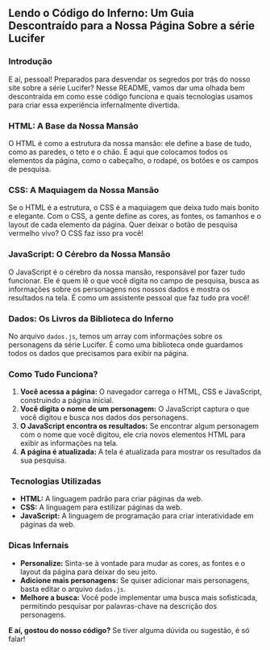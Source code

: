 ##  Lendo o Código do Inferno: Um Guia Descontraído para a Nossa Página Sobre a série Lucifer

###  Introdução
E aí, pessoal! Preparados para desvendar os segredos por trás do nosso site sobre a série Lucifer?   Nesse README, vamos dar uma olhada bem descontraída em como esse código funciona e quais tecnologias usamos para criar essa experiência infernalmente divertida.

###  HTML: A Base da Nossa Mansão
O HTML é como a estrutura da nossa mansão: ele define a base de tudo, como as paredes, o teto e o chão. É aqui que colocamos todos os elementos da página, como o cabeçalho, o rodapé, os botões e os campos de pesquisa. 

###  CSS: A Maquiagem da Nossa Mansão
Se o HTML é a estrutura, o CSS é a maquiagem que deixa tudo mais bonito e elegante. Com o CSS, a gente define as cores, as fontes, os tamanhos e o layout de cada elemento da página. Quer deixar o botão de pesquisa vermelho vivo? O CSS faz isso pra você!

###  JavaScript: O Cérebro da Nossa Mansão
O JavaScript é o cérebro da nossa mansão, responsável por fazer tudo funcionar. Ele é quem lê o que você digita no campo de pesquisa, busca as informações sobre os personagens nos nossos dados e mostra os resultados na tela. É como um assistente pessoal que faz tudo pra você!

###  Dados: Os Livros da Biblioteca do Inferno
No arquivo `dados.js`, temos um array com informações sobre os personagens da série Lucifer. É como uma biblioteca onde guardamos todos os dados que precisamos para exibir na página.

###  Como Tudo Funciona?
1. **Você acessa a página:** O navegador carrega o HTML, CSS e JavaScript, construindo a página inicial.
2. **Você digita o nome de um personagem:** O JavaScript captura o que você digitou e busca nos dados dos personagens.
3. **O JavaScript encontra os resultados:** Se encontrar algum personagem com o nome que você digitou, ele cria novos elementos HTML para exibir as informações na tela.
4. **A página é atualizada:** A tela é atualizada para mostrar os resultados da sua pesquisa.

### ️ Tecnologias Utilizadas
* **HTML:** A linguagem padrão para criar páginas da web.
* **CSS:** A linguagem para estilizar páginas da web.
* **JavaScript:** A linguagem de programação para criar interatividade em páginas da web.

###  Dicas Infernais
* **Personalize:** Sinta-se à vontade para mudar as cores, as fontes e o layout da página para deixar do seu jeito.
* **Adicione mais personagens:** Se quiser adicionar mais personagens, basta editar o arquivo `dados.js`.
* **Melhore a busca:** Você pode implementar uma busca mais sofisticada, permitindo pesquisar por palavras-chave na descrição dos personagens.

**E aí, gostou do nosso código?** Se tiver alguma dúvida ou sugestão, é só falar!

